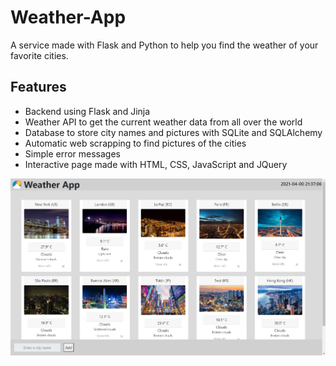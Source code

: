 # Weather-App
 A service made with Flask and Python to help you find the weather of your favorite cities.
 
 ## Features
- Backend using Flask and Jinja
- Weather API to get the current weather data from all over the world
- Database to store city names and pictures with SQLite and SQLAlchemy
- Automatic web scrapping to find pictures of the cities
- Simple error messages
- Interactive page made with HTML, CSS, JavaScript and JQuery

![Screenshot of the program](https://github.com/cau777/Weather-App/blob/main/Screenshot.png)

